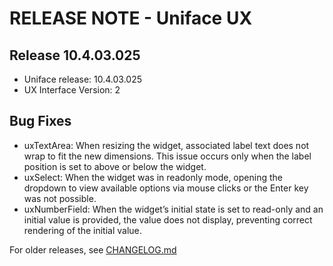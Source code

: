 # RELEASE NOTE - Uniface UX

## Release 10.4.03.025

- Uniface release: 10.4.03.025
- UX Interface Version: 2

## Bug Fixes

- uxTextArea: When resizing the widget, associated label text does not wrap to fit the new dimensions. This issue occurs only when the label position is set to above or below the widget.
- uxSelect: When the widget was in readonly mode, opening the dropdown to view available options via mouse clicks or the Enter key was not possible.
- uxNumberField: When the widget’s initial state is set to read-only and an initial value is provided, the value does not display, preventing correct rendering of the initial value.

For older releases, see [CHANGELOG.md](CHANGELOG.md)
